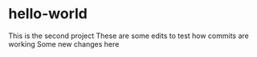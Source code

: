 # hello-world
This is the second project
These are some edits to test how commits are working
Some new changes here
